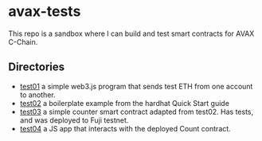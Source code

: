 # avax-tests
This repo is a sandbox where I can build and test smart contracts for AVAX C-Chain.

## Directories
- [test01](./test01) a simple web3.js program that sends test ETH from one account to another.
- [test02](./test02) a boilerplate example from the hardhat Quick Start guide
- [test03](./test03) a simple counter smart contract adapted from test02. Has tests, and was deployed to Fuji testnet.
- [test04](./test04) a JS app that interacts with the deployed Count contract.
